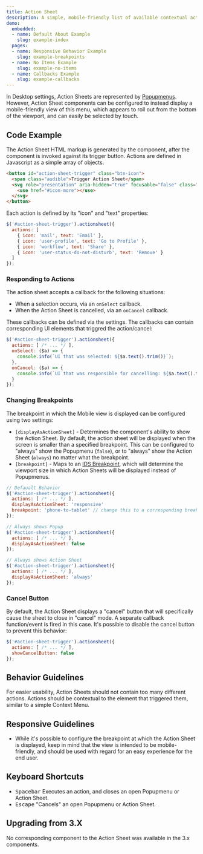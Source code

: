 ```yaml
---
title: Action Sheet
description: A simple, mobile-friendly list of available contextual actions.
demo:
  embedded:
  - name: Default About Example
    slug: example-index
  pages:
  - name: Responsive Behavior Example
    slug: example-breakpoints
  - name: No Items Example
    slug: example-no-items
  - name: Callbacks Example
    slug: example-callbacks
---
```


In Desktop settings, Action Sheets are represented by [Popupmenus](../popupmenu/readme.md).  However, Action Sheet components can be configured to instead display a mobile-friendly view of this menu, which appears to roll out from the bottom of the viewport, and can easily be selected by touch.

## Code Example

The Action Sheet HTML markup is generated by the component, after the component is invoked against its trigger button.  Actions are defined in Javascript as a simple array of objects.

```html
<button id="action-sheet-trigger" class="btn-icon">
  <span class="audible">Trigger Action Sheet</span>
  <svg role="presentation" aria-hidden="true" focusable="false" class="icon">
    <use href="#icon-more"></use>
  </svg>
</button>
```

Each action is defined by its "icon" and "text" properties:

```js
$('#action-sheet-trigger').actionsheet({
  actions: [
    { icon: 'mail', text: 'Email' },
    { icon: 'user-profile', text: 'Go to Profile' },
    { icon: 'workflow', text: 'Share' },
    { icon: 'user-status-do-not-disturb', text: 'Remove' }
  ]
});
```

### Responding to Actions

The action sheet accepts a callback for the following situations:

- When a selection occurs, via an `onSelect` callback.
- When the Action Sheet is cancelled, via an `onCancel` callback.

These callbacks can be defined via the settings.  The callbacks can contain corresponding UI elements that triggred the action/cancel:

```js
$('#action-sheet-trigger').actionsheet({
  actions: [ /* ... */ ],
  onSelect: ($a) => {
    console.info(`UI that was selected: ${$a.text().trim()}`);
  },
  onCancel: ($a) => {
    console.info(`UI that was responsible for cancelling: ${$a.text().trim()}`);
  }
});
```

### Changing Breakpoints

The breakpoint in which the Mobile view is displayed can be configured using two settings:

- `[displayAsActionSheet]` - Determines the component's ability to show the Action Sheet.  By default, the action sheet will be displayed when the screen is smaller than a specified breakpoint. This can be configured to "always" show the Popupmenu (`false`), or to "always" show the Action Sheet (`always`) no matter what the breakpoint.
- `[breakpoint]` - Maps to an [IDS Breakpoint](../breakpoints/readme.md), which will determine the viewport size in which Action Sheets will be displayed instead of Popupmenus.

```js
// Defaualt Behavior
$('#action-sheet-trigger').actionsheet({
  actions: [ /* ... */ ],
  displayAsActionSheet: 'responsive'
  breakpoint: 'phone-to-tablet' // change this to a corresponding breakpoint
});

// Always shows Popup
$('#action-sheet-trigger').actionsheet({
  actions: [ /* ... */ ],
  displayAsActionSheet: false
});

// Always shows Action Sheet
$('#action-sheet-trigger').actionsheet({
  actions: [ /* ... */ ],
  displayAsActionSheet: 'always'
});
```

### Cancel Button

By default, the Action Sheet displays a "cancel" button that will specifically cause the sheet to close in "cancel" mode.  A separate callback function/event is fired in this case.  It's possible to disable the cancel button to prevent this behavior:

```js
$('#action-sheet-trigger').actionsheet({
  actions: [ /* ... */ ],
  showCancelButton: false
});
```

## Behavior Guidelines

For easier usability, Action Sheets should not contain too many different actions.  Actions should be contextual to the element that triggered them, similar to a simple Context Menu.

## Responsive Guidelines

- While it's possible to configure the breakpoint at which the Action Sheet is displayed, keep in mind that the view is intended to be mobile-friendly, and should be used with regard for an easy experience for the end user.

## Keyboard Shortcuts

- <kbd>Spacebar</kbd> Executes an action, and closes an open Popupmenu or Action Sheet.
- <kbd>Escape</kbd> "Cancels" an open Popupmenu or Action Sheet.

## Upgrading from 3.X

No corresponding component to the Action Sheet was available in the 3.x components.
